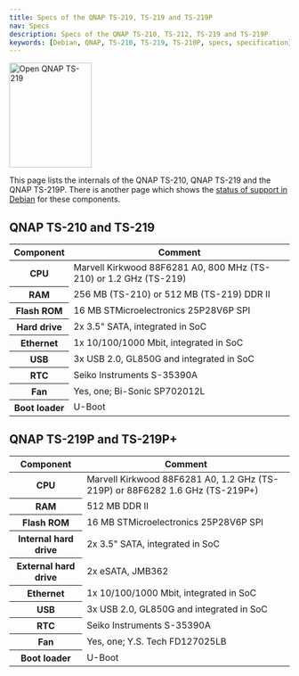 ```yaml
---
title: Specs of the QNAP TS-219, TS-219 and TS-219P
nav: Specs
description: Specs of the QNAP TS-210, TS-212, TS-219 and TS-219P
keywords: [Debian, QNAP, TS-210, TS-219, TS-210P, specs, specification]
---
```


<div class="right">
<img src = "../images/r_ts219p.jpg" class="border" alt="Open QNAP TS-219" width="148" height="188" />
</div>

This page lists the internals of the QNAP TS-210, QNAP TS-219 and the QNAP
TS-219P.  There is another page which shows the <a href =
"../status/">status of support in Debian</a> for these components.

<h2>QNAP TS-210 and TS-219</h2>

<p>

<table class="table table-hover">

<thead>
<tr>
<th>Component</th>
<th>Comment</th>
</tr>
</thead>

<tbody>
<tr>
<th>CPU</th>
<td>Marvell Kirkwood 88F6281 A0, 800 MHz (TS-210) or 1.2 GHz (TS-219)</td>
</tr>

<tr>
<th>RAM</th>
<td>256 MB (TS-210) or 512 MB (TS-219) DDR II</td>
</tr>

<tr>
<th>Flash ROM</th>
<td>16 MB STMicroelectronics 25P28V6P SPI</td>
</tr>

<tr>
<th>Hard drive</th>
<td>2x 3.5" SATA, integrated in SoC</td>
</tr>

<tr>
<th>Ethernet</th>
<td>1x 10/100/1000 Mbit, integrated in SoC</td>
</tr>

<tr>
<th>USB</th>
<td>3x USB 2.0, GL850G and integrated in SoC</td>
</tr>

<tr>
<th>RTC</th>
<td>Seiko Instruments S-35390A</td>
</tr>

<tr>
<th>Fan</th>
<td>Yes, one; Bi-Sonic SP702012L</td>
</tr>

<tr>
<th>Boot loader</th>
<td>U-Boot</td>
</tr>
</tbody>

</table>

<h2>QNAP TS-219P and TS-219P+</h2>

<p>

<table class="table table-hover">

<thead>
<tr>
<th>Component</th>
<th>Comment</th>
</tr>
</thead>

<tbody>
<tr>
<th>CPU</th>
<td>Marvell Kirkwood 88F6281 A0, 1.2 GHz (TS-219P) or 88F6282 1.6 GHz (TS-219P+)</td>
</tr>

<tr>
<th>RAM</th>
<td>512 MB DDR II</td>
</tr>

<tr>
<th>Flash ROM</th>
<td>16 MB STMicroelectronics 25P28V6P SPI</td>
</tr>

<tr>
<th>Internal hard drive</th>
<td>2x 3.5" SATA, integrated in SoC</td>
</tr>

<tr>
<th>External hard drive</th>
<td>2x eSATA, JMB362</td>
</tr>

<tr>
<th>Ethernet</th>
<td>1x 10/100/1000 Mbit, integrated in SoC</td>
</tr>

<tr>
<th>USB</th>
<td>3x USB 2.0, GL850G and integrated in SoC</td>
</tr>

<tr>
<th>RTC</th>
<td>Seiko Instruments S-35390A</td>
</tr>

<tr>
<th>Fan</th>
<td>Yes, one; Y.S. Tech FD127025LB</td>
</tr>

<tr>
<th>Boot loader</th>
<td>U-Boot</td>
</tr>
</tbody>

</table>


